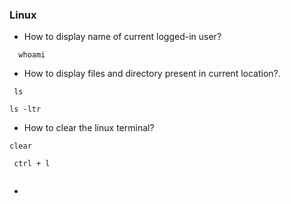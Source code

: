### Linux




- How to display name of current logged-in user?
 ```
   whoami
 ```

 - How to display files and directory present in current location?.
  ```
   ls
  ```
  ```
  ls -ltr
  ```

  - How to clear the linux terminal?
  ```
  clear
  ```
```
 ctrl + l
 
 ```


  - 